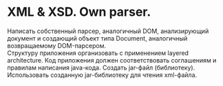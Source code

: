 # XML & XSD. Own parser.
Написать собственный парсер, аналогичный DOM, анализирующий документ и создающий объект типа Document, аналогичный
возвращаемому DOM-парсером.  \
Структуру приложения организовать с применением layered architecture. Код приложения должен соответствовать
соглашениям и правилам написания java-кода. Создать jar-файл (библиотеку). Использовать созданную jar-библиотеку для
чтения xml-файла.